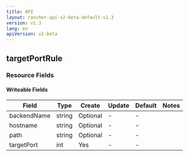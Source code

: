 ```yaml
---
title: API
layout: rancher-api-v2-beta-default-v1.3
version: v1.3
lang: en
apiVersion: v2-beta
---
```


## targetPortRule



### Resource Fields

#### Writeable Fields

Field | Type | Create | Update | Default | Notes
---|---|---|---|---|---
backendName | string | Optional | - | - | 
hostname | string | Optional | - | - | 
path | string | Optional | - | - | 
targetPort | int | Yes | - | - | 



<br>
